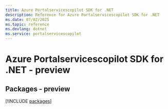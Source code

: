 ```yaml
---
title: Azure Portalservicescopilot SDK for .NET
description: Reference for Azure Portalservicescopilot SDK for .NET
ms.date: 07/02/2025
ms.topic: reference
ms.devlang: dotnet
ms.service: portalservicescopilot
---
```

# Azure Portalservicescopilot SDK for .NET - preview
## Packages - preview
[!INCLUDE [packages](portalservicescopilot-index.md)]